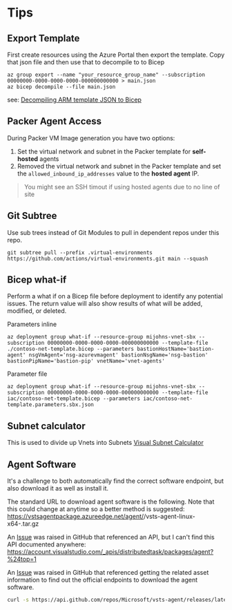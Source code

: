 # Tips

## Export Template

First create resources using the Azure Portal then export the template.
Copy that json file and then use that to decompile to to Bicep

```azurecli
az group export --name "your_resource_group_name" --subscription 00000000-0000-0000-0000-000000000000 > main.json
az bicep decompile --file main.json
```

see: [Decompiling ARM template JSON to Bicep](https://docs.microsoft.com/en-us/azure/azure-resource-manager/bicep/decompile?tabs=azure-cli)

## Packer Agent Access

During Packer VM Image generation you have two options:

1. Set the virtual network and subnet in the Packer template for __self-hosted__ agents
2. Removed the virtual network and subnet in the Packer template and set the `allowed_inbound_ip_addresses` value to the __hosted agent__ IP.

> You might see an SSH timout if using hosted agents due to no line of site

## Git Subtree

Use sub trees instead of Git Modules to pull in dependent repos under this repo. 

```azurecli
git subtree pull --prefix .virtual-environments https://github.com/actions/virtual-environments.git main --squash
```

## Bicep what-if

Perform a what if on a Bicep file before deployment to identify any potential issues. The return value
will also show results of what will be added, modified, or deleted.

Parameters inline

```azurecli
az deployment group what-if --resource-group mijohns-vnet-sbx --subscription 00000000-0000-0000-0000-000000000000 --template-file ./contoso-net-template.bicep --parameters bastionHostName='bastion-agent' nsgVmAgent='nsg-azurevmagent' bastionNsgName='nsg-bastion' bastionPipName='bastion-pip' vnetName='vnet-agents'
```

Parameter file

```azurecli
az deployment group what-if --resource-group mijohns-vnet-sbx --subscription 00000000-0000-0000-0000-000000000000 --template-file iac/contoso-net-template.bicep --parameters iac/contoso-net-template.parameters.sbx.json
```

## Subnet calculator

This is used to divide up Vnets into Subnets
[Visual Subnet Calculator](https://www.davidc.net/sites/default/subnets/subnets.html)


## Agent Software

It's a challenge to both automatically find the correct software endpoint, but also download it as well as install it.

The standard URL to download agent software is the following. Note that this could change at anytime so a better method is suggested:
https://vstsagentpackage.azureedge.net/agent/<agentversion>/vsts-agent-linux-x64-<agentversion>.tar.gz

An [Issue](https://github.com/microsoft/azure-pipelines-agent/issues/1333#issuecomment-352471130) was raised in GitHub that referenced an API, but I can't find this API documented anywhere:
https://account.visualstudio.com/_apis/distributedtask/packages/agent?%24top=1

An [Issue](https://github.com/microsoft/azure-pipelines-agent/issues/1423#issuecomment-367384800) was raised in GitHub that referenced getting the related asset information to find out the official endpoints to download the agent software.

``` bash
curl -s https://api.github.com/repos/Microsoft/vsts-agent/releases/latest | jq -r .assets[].browser_download_url





```



